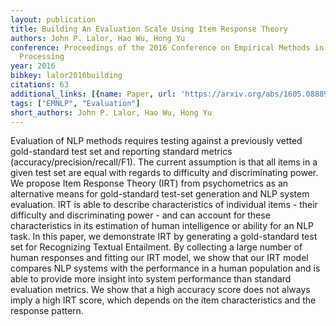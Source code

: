 ```yaml
---
layout: publication
title: Building An Evaluation Scale Using Item Response Theory
authors: John P. Lalor, Hao Wu, Hong Yu
conference: Proceedings of the 2016 Conference on Empirical Methods in Natural Language
  Processing
year: 2016
bibkey: lalor2016building
citations: 63
additional_links: [{name: Paper, url: 'https://arxiv.org/abs/1605.08889'}]
tags: ["EMNLP", "Evaluation"]
short_authors: John P. Lalor, Hao Wu, Hong Yu
---
```

Evaluation of NLP methods requires testing against a previously vetted
gold-standard test set and reporting standard metrics
(accuracy/precision/recall/F1). The current assumption is that all items in a
given test set are equal with regards to difficulty and discriminating power.
We propose Item Response Theory (IRT) from psychometrics as an alternative
means for gold-standard test-set generation and NLP system evaluation. IRT is
able to describe characteristics of individual items - their difficulty and
discriminating power - and can account for these characteristics in its
estimation of human intelligence or ability for an NLP task. In this paper, we
demonstrate IRT by generating a gold-standard test set for Recognizing Textual
Entailment. By collecting a large number of human responses and fitting our IRT
model, we show that our IRT model compares NLP systems with the performance in
a human population and is able to provide more insight into system performance
than standard evaluation metrics. We show that a high accuracy score does not
always imply a high IRT score, which depends on the item characteristics and
the response pattern.